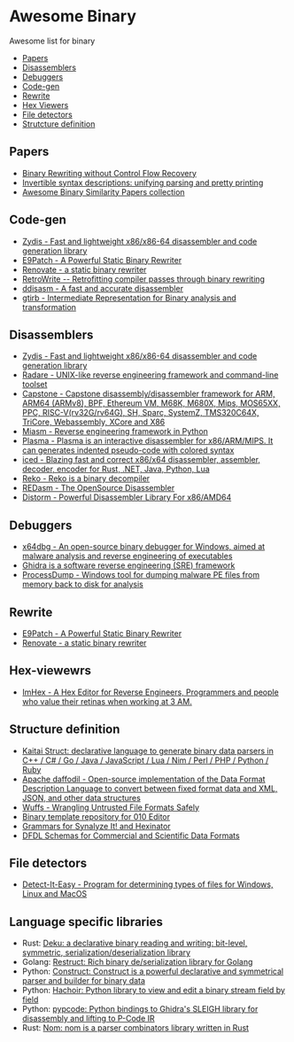 # Awesome Binary
Awesome list for binary
- [Papers](#Papers)
- [Disassemblers](#Disassemblers)
- [Debuggers](#Debuggers)
- [Code-gen](#Code-gen)
- [Rewrite](#Rewrite)
- [Hex Viewers](#hex-viewers)
- [File detectors](#file-detectors)
- [Strutcture definition](#structure-definition)

## Papers
- [Binary Rewriting without Control Flow Recovery](https://www.comp.nus.edu.sg/~gregory/papers/e9patch.pdf)
- [Invertible syntax descriptions: unifying parsing and pretty printing](https://dl.acm.org/doi/10.1145/1863523.1863525)
- [Awesome Binary Similarity Papers collection](https://github.com/SystemSecurityStorm/Awesome-Binary-Similarity)

## Code-gen
- [Zydis - Fast and lightweight x86/x86-64 disassembler and code generation library](https://github.com/zyantific/zydis)
- [E9Patch - A Powerful Static Binary Rewriter](https://github.com/GJDuck/e9patch)
- [Renovate - a static binary rewriter](https://github.com/GaloisInc/renovate)
- [RetroWrite -- Retrofitting compiler passes through binary rewriting](https://github.com/HexHive/retrowrite)
- [ddisasm -  A fast and accurate disassembler](https://github.com/GrammaTech/ddisasm)
- [gtirb - Intermediate Representation for Binary analysis and transformation](https://github.com/GrammaTech/gtirb)


## Disassemblers
- [Zydis - Fast and lightweight x86/x86-64 disassembler and code generation library](https://github.com/zyantific/zydis)
- [Radare - UNIX-like reverse engineering framework and command-line toolset](https://github.com/radareorg/radare2)
- [Capstone - Capstone disassembly/disassembler framework for ARM, ARM64 (ARMv8), BPF, Ethereum VM, M68K, M680X, Mips, MOS65XX, PPC, RISC-V(rv32G/rv64G), SH, Sparc, SystemZ, TMS320C64X, TriCore, Webassembly, XCore and X86](https://github.com/capstone-engine/capstone)
- [Miasm - Reverse engineering framework in Python](https://github.com/cea-sec/miasm)
- [Plasma - Plasma is an interactive disassembler for x86/ARM/MIPS. It can generates indented pseudo-code with colored syntax](https://github.com/plasma-disassembler/plasma)
- [iced - Blazing fast and correct x86/x64 disassembler, assembler, decoder, encoder for Rust, .NET, Java, Python, Lua](https://github.com/icedland/iced)
- [Reko - Reko is a binary decompiler](https://github.com/uxmal/reko)
- [REDasm - The OpenSource Disassembler](https://github.com/REDasmOrg/REDasm)
- [Distorm - Powerful Disassembler Library For x86/AMD64](https://github.com/gdabah/distorm)


## Debuggers
- [x64dbg - An open-source binary debugger for Windows, aimed at malware analysis and reverse engineering of executables](https://github.com/x64dbg/x64dbg)
- [Ghidra is a software reverse engineering (SRE) framework](https://github.com/NationalSecurityAgency/ghidra)
- [ProcessDump - Windows tool for dumping malware PE files from memory back to disk for analysis](https://github.com/glmcdona/Process-Dump)


## Rewrite
- [E9Patch - A Powerful Static Binary Rewriter](https://github.com/GJDuck/e9patch)
- [Renovate - a static binary rewriter](https://github.com/GaloisInc/renovate)

## Hex-viewewrs
- [ImHex - A Hex Editor for Reverse Engineers, Programmers and people who value their retinas when working at 3 AM.](https://github.com/WerWolv/ImHex)

## Structure definition
- [Kaitai Struct: declarative language to generate binary data parsers in C++ / C# / Go / Java / JavaScript / Lua / Nim / Perl / PHP / Python / Ruby](https://github.com/kaitai-io/kaitai_struct)
- [Apache daffodil - Open-source implementation of the Data Format Description Language to convert between fixed format data and XML, JSON, and other data structures](https://daffodil.apache.org/)
- [Wuffs -  Wrangling Untrusted File Formats Safely](https://github.com/google/wuffs)
- [Binary template repository for 010 Editor](https://www.sweetscape.com/010editor/repository/templates/)
- [Grammars for Synalyze It! and Hexinator](https://github.com/synalysis/Grammars)
- [DFDL Schemas for Commercial and Scientific Data Formats](https://github.com/DFDLSchemas/)

## File detectors
- [Detect-It-Easy - Program for determining types of files for Windows, Linux and MacOS](https://github.com/horsicq/Detect-It-Easy)


## Language specific libraries
- Rust: [Deku: a declarative binary reading and writing: bit-level, symmetric, serialization/deserialization library](https://github.com/sharksforarms/deku)
- Golang: [Restruct: Rich binary de/serialization library for Golang](https://github.com/go-restruct/restruct)
- Python: [Construct: Construct is a powerful declarative and symmetrical parser and builder for binary data](https://construct.readthedocs.io/en/latest/intro.html)
- Python: [Hachoir: Python library to view and edit a binary stream field by field](https://github.com/vstinner/hachoir)
- Python: [pypcode: Python bindings to Ghidra's SLEIGH library for disassembly and lifting to P-Code IR](https://github.com/angr/pypcode)
- Rust: [Nom: nom is a parser combinators library written in Rust](https://github.com/rust-bakery/nom)
